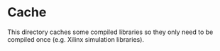 # Cache

This directory caches some compiled libraries so they only need to
be compiled once (e.g. Xilinx simulation libraries).
